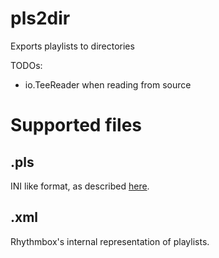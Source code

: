 # pls2dir
Exports playlists to directories

TODOs:
* io.TeeReader when reading from source

# Supported files

## .pls

INI like format, as described [here](https://en.wikipedia.org/wiki/PLS_(file_format)).

## .xml

Rhythmbox's internal representation of playlists.